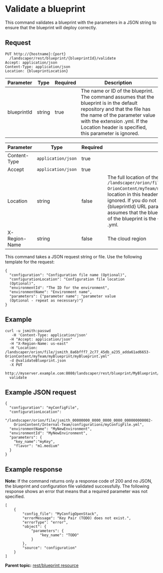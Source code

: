 # Validate a blueprint

This command validates a blueprint with the parameters in a JSON string to ensure that the blueprint will deploy correctly.

## Request

```
PUT http://{hostname}:{port}
  /landscaper/rest/blueprint/{blueprintId}/validate
Accept: application/json
Content-Type: application/json
Location: {blueprintLocation}

```

|Parameter|Type|Required|Description|
|---------|----|--------|-----------|
|blueprintId|string|true|The name or ID of the blueprint. The command assumes that the blueprint is in the default repository and that the file has the name of the parameter value with the extension .yml. If the Location header is specified, this parameter is ignored.|

|Parameter|Type|Required|Description|
|---------|----|--------|-----------|
|Content-Type|`application/json`|true| |
|Accept|`application/json`|true| |
|Location|string|false|The full location of the blueprint, such as `/landscaper/orion/file/jsmith_8a6bfff7_2c77_45db_a235_adda61ad6653-OrionContent/myTeam/myBlueprint/myBlueprint.yml`. If you specify the location in this header, the value of the \{blueprintId\} URL parameter is ignored. If you do not specify the location in this header, the value of the \{blueprintId\} URL parameter is used instead. In this case, the command assumes that the blueprint is in the default repository and that the name of the blueprint is the \{blueprintId\} URL parameter plus the extension .yml.|
|X-Region-Name|string|false|The cloud region|

This command takes a JSON request string or file. Use the following template for the request:

```
{
  "configuration": "Configuration file name (Optional)",
  "configurationLocation": "Configuration file location 
  (Optional)",
  "environmentId": "The ID for the environment",
  "environmentName": "Environment name",
  "parameters": {"parameter name": "parameter value 
  (Optional - repeat as necessary)"}
}

```

## Example

```
curl -u jsmith:passwd 
   -H 'Content-Type: application/json'
  -H "Accept: application/json"
  -H "X-Region-Name: us-east"
  -H "Location: /landscaper/orion/file/jsmith_8a6bfff7_2c77_45db_a235_adda61ad6653-OrionContent/myTeam/myBlueprint/myBlueprint.yml"
  -d @validateBlueprint.json
  -X PUT
  http://myserver.example.com:8080/landscaper/rest/blueprint/MyBlueprint/
  validate
```

## Example JSON request

```
{
  "configuration": "myConfigFile",
  "configurationLocation":
    "/landscaper/orion/file/jsmith_00000000_0000_0000_0000_000000000002-
    OrionContent/Internal-Team/configurations/myConfigFile.yml",
  "environmentName": "MyNewEnvironment",
  "environmentId": "MyNewEnvironment",
  "parameters": {
    "key_name":"myKey",
    "flavor": "m1.medium"
  }
}

```

## Example response

**Note:** If the command returns only a response code of 200 and no JSON, the blueprint and configuration file validated successfully. The following response shows an error that means that a required parameter was not specified.

```
[
    {
        "config_file": "MyConfigOpenStack",
        "errorMessage": "Key Pair (TODO) does not exist.",
        "errorType": "error",
        "object": {
            "parameters": {
                "key_name": "TODO"
            }
        },
        "source": "configuration"
    }
]
```

**Parent topic:** [rest/blueprint resource](../../com.edt.api.doc/topics/rest_blueprint_.md)

